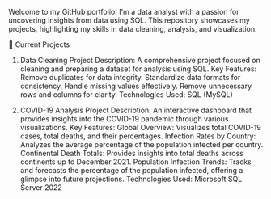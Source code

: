 Welcome to my GitHub portfolio! I'm a data analyst with a passion for uncovering insights from data using SQL. This repository showcases my projects, highlighting my skills in data cleaning, analysis, and visualization.

📂 Current Projects
1. Data Cleaning Project
Description: A comprehensive project focused on cleaning and preparing a dataset for analysis using SQL.
Key Features:
Remove duplicates for data integrity.
Standardize data formats for consistency.
Handle missing values effectively.
Remove unnecessary rows and columns for clarity.
Technologies Used: SQL (MySQL)

3. COVID-19 Analysis Project
Description: An interactive dashboard that provides insights into the COVID-19 pandemic through various visualizations.
Key Features:
Global Overview: Visualizes total COVID-19 cases, total deaths, and their percentages.
Infection Rates by Country: Analyzes the average percentage of the population infected per country.
Continental Death Totals: Provides insights into total deaths across continents up to December 2021.
Population Infection Trends: Tracks and forecasts the percentage of the population infected, offering a glimpse into future projections.
Technologies Used: Microsoft SQL Server 2022

